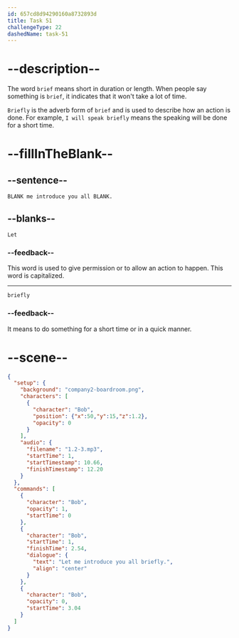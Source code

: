 ```yaml
---
id: 657cd8d94290160a8732893d
title: Task 51
challengeType: 22
dashedName: task-51
---
```


<!--
AUDIO REFERENCE:
Let me introduce you all briefly.
-->

# --description--

The word `brief` means short in duration or length. When people say something is `brief`, it indicates that it won't take a lot of time. 

`Briefly` is the adverb form of `brief` and is used to describe how an action is done. For example, `I will speak briefly` means the speaking will be done for a short time.

# --fillInTheBlank--

## --sentence--

`BLANK me introduce you all BLANK.`

## --blanks--

`Let`

### --feedback--

This word is used to give permission or to allow an action to happen. This word is capitalized.

---

`briefly`

### --feedback--

It means to do something for a short time or in a quick manner.

# --scene--

```json
{
  "setup": {
    "background": "company2-boardroom.png",
    "characters": [
      {
        "character": "Bob",
        "position": {"x":50,"y":15,"z":1.2},
        "opacity": 0
      }
    ],
    "audio": {
      "filename": "1.2-3.mp3",
      "startTime": 1,
      "startTimestamp": 10.66,
      "finishTimestamp": 12.20
    }
  },
  "commands": [
    {
      "character": "Bob",
      "opacity": 1,
      "startTime": 0
    },
    {
      "character": "Bob",
      "startTime": 1,
      "finishTime": 2.54,
      "dialogue": {
        "text": "Let me introduce you all briefly.",
        "align": "center"
      }
    },
    {
      "character": "Bob",
      "opacity": 0,
      "startTime": 3.04
    }
  ]
}
```
